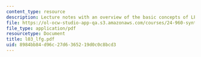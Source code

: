 ```yaml
---
content_type: resource
description: Lecture notes with an overview of the basic concepts of LFG.
file: https://ol-ocw-studio-app-qa.s3.amazonaws.com/courses/24-960-syntactic-models-spring-2006/8984bb84d96c27d6365219d0c0c8bcd3_l03_lfg.pdf
file_type: application/pdf
resourcetype: Document
title: l03_lfg.pdf
uid: 8984bb84-d96c-27d6-3652-19d0c0c8bcd3
---
```

